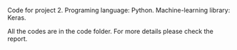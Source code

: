 Code for project 2.
Programing language:  Python.
Machine-learning library: Keras.

All the codes are in the code folder.
For more details please check the report.



